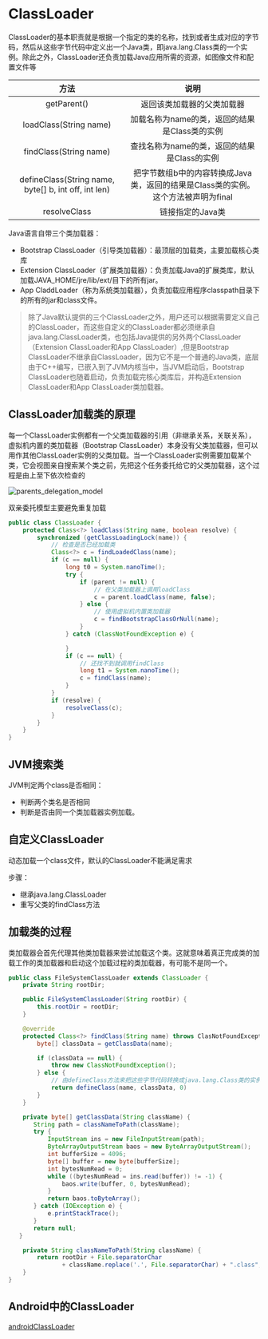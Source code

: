 # ClassLoader

ClassLoader的基本职责就是根据一个指定的类的名称，找到或者生成对应的字节码，然后从这些字节代码中定义出一个Java类，即java.lang.Class类的一个实例。除此之外，ClassLoader还负责加载Java应用所需的资源，如图像文件和配置文件等

|方法|说明|
|:--:|:--:|
|getParent()|返回该类加载器的父类加载器|
|loadClass(String name)|加载名称为name的类，返回的结果是Class类的实例|
|findClass(String name)|查找名称为name的类，返回的结果是Class的实例|
|defineClass(String name, byte[] b, int off, int len)|把字节数组b中的内容转换成Java类，返回的结果是Class类的实例。这个方法被声明为final|
|resolveClass|链接指定的Java类|

Java语言自带三个类加载器：

- Bootstrap ClassLoader（引导类加载器）：最顶层的加载类，主要加载核心类库
- Extension ClassLoader（扩展类加载器）：负责加载Java的扩展类库，默认加载JAVA_HOME/jre/lib/ext/目下的所有jar。
- App CladdLoader（称为系统类加载器），负责加载应用程序classpath目录下的所有的jar和class文件。

> 除了Java默认提供的三个ClassLoader之外，用户还可以根据需要定义自己的ClassLoader，而这些自定义的ClassLoader都必须继承自java.lang.ClassLoader类，也包括Java提供的另外两个ClassLoader（Extension ClassLoader和App ClassLoader）,但是Bootstrap ClassLoader不继承自ClassLoader，因为它不是一个普通的Java类，底层由于C++编写，已嵌入到了JVM内核当中，当JVM启动后，Bootstrap ClassLoader也随着启动，负责加载完核心类库后，并构造Extension ClassLoader和App ClassLoader类加载器。

## ClassLoader加载类的原理

每一个ClassLoader实例都有一个父类加载器的引用（非继承关系，关联关系），虚拟机内置的类加载器（Bootstrap ClassLoader）本身没有父类加载器，但可以用作其他ClassLoader实例的父类加载。当一个ClassLoader实例需要加载某个类，它会视图亲自搜索某个类之前，先把这个任务委托给它的父类加载器，这个过程是由上至下依次检查的

![parents_delegation_model](/img/parents_delegation_model.png)

双亲委托模型主要避免重复加载

```java
public class ClassLoader {
    protected Class<?> loadClass(String name, boolean resolve) {
        synchronized (getClassLoadingLock(name)) {
            // 检查是否已经加载类
            Class<?> c = findLoadedClass(name);
            if (c == null) {
                long t0 = System.nanoTime();
                try {
                    if (parent != null) {
                        // 在父类加载器上调用loadClass
                        c = parent.loadClass(name, false);
                    } else {
                        // 使用虚拟机内置类加载器
                        c = findBootstrapClassOrNull(name);
                    }
                } catch (ClassNotFoundException e) {

                }
                if (c == null) {
                    // 还找不到就调用findClass
                    long t1 = System.nanoTime();
                    c = findClass(name);
                }
            }
            if (resolve) {
                resolveClass(c);
            }
        }
    }
}
```

## JVM搜索类

JVM判定两个class是否相同：

- 判断两个类名是否相同
- 判断是否由同一个类加载器实例加载。

## 自定义ClassLoader

动态加载一个class文件，默认的ClassLoader不能满足需求

步骤：

- 继承java.lang.ClassLoader
- 重写父类的findClass方法

## 加载类的过程

类加载器会首先代理其他类加载器来尝试加载这个类。这就意味着真正完成类的加载工作的类加载器和启动这个加载过程的类加载器，有可能不是同一个。

```java
public class FileSystemClassLoader extends ClassLoader {
    private String rootDir;

    public FileSystemClassLoader(String rootDir) {
        this.rootDir = rootDir;
    }

    @override
    protected Class<?> findClass(String name) throws ClasNotFoundException {
        byte[] classData = getClassData(name);

        if (classData == null) {
            throw new ClassNotFoundException();
        } else {
            // 由defineClass方法来把这些字节代码转换成java.lang.Class类的实例
            return defineClass(name, classData, 0)
        }
    }

    private byte[] getClassData(String className) {
       String path = classNameToPath(className);
       try {
           InputStream ins = new FileInputStream(path);
           ByteArrayOutputStream baos = new ByteArrayOutputStream();
           int bufferSize = 4096;
           byte[] buffer = new byte[bufferSize];
           int bytesNumRead = 0;
           while ((bytesNumRead = ins.read(buffer)) != -1) {
               baos.write(buffer, 0, bytesNumRead);
           }
           return baos.toByteArray();
       } catch (IOException e) {
           e.printStackTrace();
       }
       return null;
   }

    private String classNameToPath(String className) {
        return rootDir + File.separatorChar
               + className.replace('.', File.separatorChar) + ".class";
    }
}
```

## Android中的ClassLoader

[androidClassLoader](androidclassloader.md)
